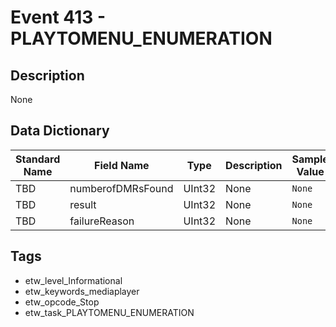 # Event 413 - PLAYTOMENU_ENUMERATION

## Description
None

## Data Dictionary
|Standard Name|Field Name|Type|Description|Sample Value|
|---|---|---|---|---|
|TBD|numberofDMRsFound|UInt32|None|`None`|
|TBD|result|UInt32|None|`None`|
|TBD|failureReason|UInt32|None|`None`|

## Tags
* etw_level_Informational
* etw_keywords_mediaplayer
* etw_opcode_Stop
* etw_task_PLAYTOMENU_ENUMERATION